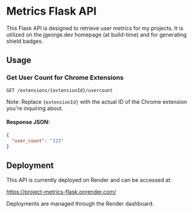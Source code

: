 # Metrics Flask API

This Flask API is designed to retrieve user metrics for my projects. It is utilized on the jgeorge.dev homepage (at build-time) and for generating shield badges.

## Usage

### Get User Count for Chrome Extensions

```
GET /extensions/{extensionId}/usercount
```

Note: Replace `{extensionId}` with the actual ID of the Chrome extension you're inquiring about.

#### Response JSON:

```json
{
  "user_count": "123"
}
```

## Deployment

This API is currently deployed on Render and can be accessed at:

https://project-metrics-flask.onrender.com/

Deployments are managed through the Render dashboard.
